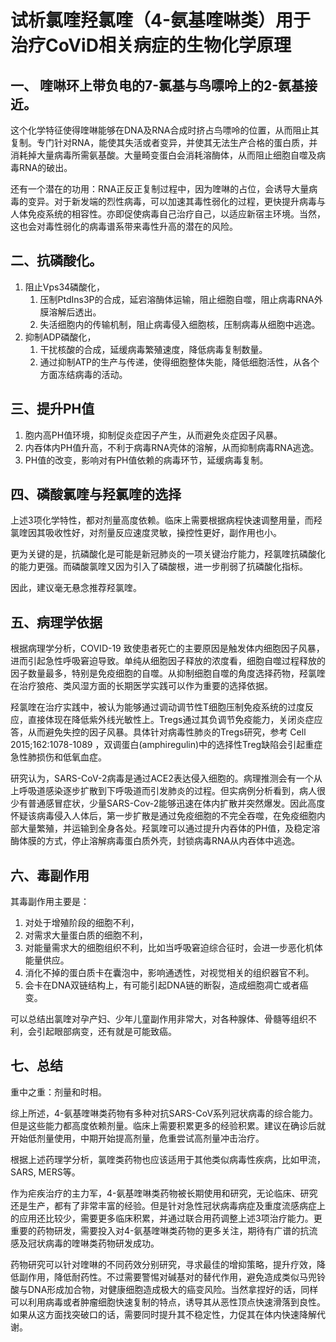 # 试析氯喹羟氯喹（4-氨基喹啉类）用于治疗CoViD相关病症的生物化学原理

## 一、 喹啉环上带负电的7-氯基与鸟嘌呤上的2-氨基接近。

这个化学特征使得喹啉能够在DNA及RNA合成时挤占鸟嘌呤的位置，从而阻止其复制。专门针对RNA，能使其失活或者变异，并使其无法生产合格的蛋白质，并消耗掉大量病毒所需氨基酸。大量畸变蛋白会消耗溶酶体，从而阻止细胞自噬及病毒RNA的破出。

还有一个潜在的功用：RNA正反正复制过程中，因为喹啉的占位，会诱导大量病毒的变异。对于新发端的烈性病毒，可以加速其毒性弱化的过程，更快提升病毒与人体免疫系统的相容性。亦即促使病毒自己治疗自己，以适应新宿主环境。当然，这也会对毒性弱化的病毒谱系带来毒性升高的潜在的风险。

## 二、抗磷酸化。

1. 阻止Vps34磷酸化，
    1. 压制PtdIns3P的合成，延宕溶酶体运输，阻止细胞自噬，阻止病毒RNA外膜溶解后透出。
    2. 失活细胞内的传输机制，阻止病毒侵入细胞核，压制病毒从细胞中逃逸。
2. 抑制ADP磷酸化，
    1. 干扰核酸的合成，延缓病毒繁殖速度，降低病毒复制数量。
    2. 通过抑制ATP的生产与传递，使得细胞整体失能，降低细胞活性，从各个方面冻结病毒的活动。

## 三、提升PH值

1. 胞内高PH值环境，抑制促炎症因子产生，从而避免炎症因子风暴。
2. 内吞体内PH值升高，不利于病毒RNA壳体的溶解，从而抑制病毒RNA逃逸。
3. PH值的改变，影响对有PH值依赖的病毒环节，延缓病毒复制。

## 四、磷酸氯喹与羟氯喹的选择

上述3项化学特性，都对剂量高度依赖。临床上需要根据病程快速调整用量，而羟氯喹因其吸收性好，对剂量反应速度灵敏，操控性更好，副作用也小。

更为关键的是，抗磷酸化是可能是新冠肺炎的一项关键治疗能力，羟氯喹抗磷酸化的能力更强。而磷酸氯喹又因为引入了磷酸根，进一步削弱了抗磷酸化指标。

因此，建议毫无悬念推荐羟氯喹。

## 五、病理学依据

根据病理学分析，COVID-19 致使患者死亡的主要原因是触发体内细胞因子风暴，进而引起急性呼吸窘迫导致。单纯从细胞因子释放的浓度看，细胞自噬过程释放的因子数量最多，特别是免疫细胞的自噬。从抑制细胞自噬的角度选择药物，羟氯喹在治疗狼疮、类风湿方面的长期医学实践可以作为重要的选择依据。

羟氯喹在治疗实践中，被认为能够通过调动调节性T细胞压制免疫系统的过度反应，直接体现在降低紫外线光敏性上。Tregs通过其负调节免疫能力，关闭炎症应答，从而避免失控的因子风暴。具体针对病毒性肺炎的Tregs研究，参考 Cell 2015;162:1078-1089 ，双调蛋白(amphiregulin)中的选择性Treg缺陷会引起重症急性肺损伤和低氧血症。

研究认为，SARS-CoV-2病毒是通过ACE2表达侵入细胞的。病理推测会有一个从上呼吸道感染逐步扩散到下呼吸道而引发肺炎的过程。但实病例分析看到，病人很少有普通感冒症状，少量SARS-Cov-2能够迅速在体内扩散并突然爆发。因此高度怀疑该病毒侵入人体后，第一步扩散是通过免疫细胞的不完全吞噬，在免疫细胞内部大量繁殖，并运输到全身各处。羟氯喹可以通过提升内吞体的PH值，及稳定溶酶体膜的方式，停止溶解病毒蛋白质外壳，封锁病毒RNA从内吞体中逃逸。

## 六、毒副作用

其毒副作用主要是：
1. 对处于增殖阶段的细胞不利，
2. 对需求大量蛋白质的细胞不利，
3. 对能量需求大的细胞组织不利，比如当呼吸窘迫综合征时，会进一步恶化机体能量供应。
4. 消化不掉的蛋白质卡在囊泡中，影响通透性，对视觉相关的组织器官不利。
5. 会卡在DNA双链结构上，有可能引起DNA链的断裂，造成细胞凋亡或者癌变。

可以总结出氯喹对孕产妇、少年儿童副作用非常大，对各种腺体、骨髓等组织不利，会引起眼部病变，还有就是可能致癌。

## 七、总结

重中之重：剂量和时相。

综上所述，4-氨基喹啉类药物有多种对抗SARS-CoV系列冠状病毒的综合能力。但是这些能力都高度依赖剂量。临床上需要积累更多的经验积累。建议在确诊后就开始低剂量使用，中期开始提高剂量，危重尝试高剂量冲击治疗。

根据上述药理学分析，氯喹类药物也应该适用于其他类似病毒性疾病，比如甲流，SARS, MERS等。

作为疟疾治疗的主力军，4-氨基喹啉类药物被长期使用和研究，无论临床、研究还是生产，都有了非常丰富的经验。但是针对急性冠状病毒病症及重度流感病症上的应用还比较少，需要更多临床积累，并通过联合用药调整上述3项治疗能力。更重要的药物研发，需要投入对4-氨基喹啉类药物的更多关注，期待有广谱的抗流感及冠状病毒的喹啉类药物研发成功。

药物研究可以针对喹啉的不同药效分别研究，寻求最佳的增抑策略，提升疗效，降低副作用，降低耐药性。不过需要警惕对碱基对的替代作用，避免造成类似马兜铃酸与DNA形成加合物，对健康细胞造成极大的癌变风险。当然拿捏好的话，同样可以利用病毒或者肿瘤细胞快速复制的特点，诱导其从恶性顶点快速滑落到良性。如果从这方面找突破口的话，需要同时提升其不稳定性，力促其在体内快速降解代谢。
